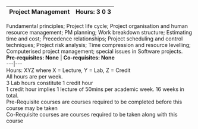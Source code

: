 **Project Management** | **Hours: 3 0 3**  
---|---  
Fundamental principles; Project life cycle; Project organisation and human resource management; PM planning; Work breakdown structure; Estimating time and cost; Precedence relationships; Project scheduling and control techniques; Project risk analysis; Time compression and resource levelling; Computerised project management; special issues in Software projects.
**Pre-requisites: None** | **Co-requisites: None**  
---|---  
Hours: XYZ where X = Lecture, Y = Lab, Z = Credit  
All hours are per week.  
3 Lab hours constitute 1 credit hour  
1 credit hour implies 1 lecture of 50mins per academic week. 16 weeks in total.  
Pre-Requisite courses are courses required to be completed before this course may be taken  
Co-Requisite courses are courses required to be taken along with this course
